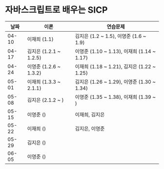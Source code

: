 # 자바스크립트로 배우는 SICP

| 날짜  | 이론                   | 연습문제                                   |
| ----- | ---------------------- | ------------------------------------------ |
| 04-10 | 이재희 (1.1)           | 김지은 (1.2 ~ 1.5), 이영준 (1.6 ~ 1.9)     |
| 04-17 | 김지은 (1.2.1 ~ 1.2.5) | 이영준 (1.10 ~ 1.13), 이재희 (1.14 ~ 1.17) |
| 04-24 | 이영준 (1.2.6 ~ 1.3.2) | 이재희 (1.18 ~ 1.21), 김지은 (1.22 ~ 1.25) |
| 05-01 | 이재희 (1.3.3 ~ 2.1.1) | 김지은 (1.26 ~ 1.29), 이영준 (1.30 ~ 1.34) |
| 05-08 | 김지은 (2.1.2 ~ )      | 이영준 (1.35 ~ 1.38), 이재희 (1.39 ~ )     |
| 05-15 | 이영준 ()              | 이재희, 김지은                             |
| 05-22 | 이재희 ()              | 김지은, 이영준                             |
| 05-29 | 김지은 ()              |                                            |
| 06-05 | 이영준 ()              |                                            |
